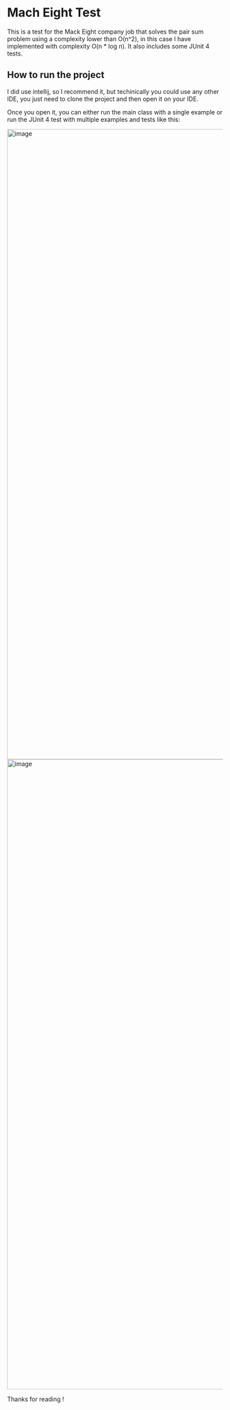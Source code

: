 # Mach Eight Test

This is a test for the Mack Eight company job that solves the pair sum problem using a complexity lower than O(n^2), in this case I have implemented with complexity O(n * log n). It also includes some JUnit 4 tests.

## How to run the project

I did use intellij, so I recommend it, but techinically you could use any other IDE, you just need to clone the project and then open it on your IDE.

Once you open it, you can either run the main class with a single example or run the JUnit 4 test with multiple examples and tests like this:

<img width="1471" alt="image" src="https://github.com/darmandovargas/MachEightTest/assets/1337142/8227f880-8779-40fa-90fc-9817b814c9a4">

<img width="1471" alt="image" src="https://github.com/darmandovargas/MachEightTest/assets/1337142/0f96297a-fe14-4511-bd07-9b0172c433a1">

Thanks for reading !

